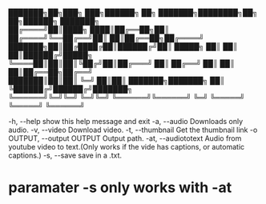   ███████╗██╗███╗   ███╗██████╗ ██╗     ███████╗████████╗██╗   ██╗██████╗ ███████╗      
  ██╔════╝██║████╗ ████║██╔══██╗██║     ██╔════╝╚══██╔══╝██║   ██║██╔══██╗██╔════╝      
  ███████╗██║██╔████╔██║██████╔╝██║     █████╗     ██║   ██║   ██║██████╔╝█████╗        
  ╚════██║██║██║╚██╔╝██║██╔═══╝ ██║     ██╔══╝     ██║   ██║   ██║██╔══██╗██╔══╝        
  ███████║██║██║ ╚═╝ ██║██║     ███████╗███████╗   ██║   ╚██████╔╝██████╔╝███████╗      
  ╚══════╝╚═╝╚═╝     ╚═╝╚═╝     ╚══════╝╚══════╝   ╚═╝    ╚═════╝ ╚═════╝ ╚══════╝

  -h, --help            show this help message and exit
  -a, --audio           Downloads only audio.
  -v, --video           Download video.
  -t, --thumbnail       Get the thumbnail link
  -o OUTPUT, --output OUTPUT
                        Output path.
  -at, --audiototext    Audio from youtube video to text.(Only works if the vide has captions, or automatic
                        captions.)
  -s, --save            save in a .txt.

# paramater -s only works with -at
